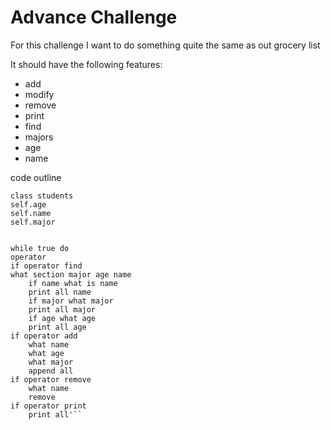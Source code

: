 # Advance Challenge

For this challenge I want to do something quite the same as out grocery list

It should have the following features:
 - add
 - modify
 - remove
 - print
 - find
 - majors
 - age
 - name

code outline

```
class students
self.age
self.name
self.major


while true do
operator 
if operator find
what section major age name
    if name what is name
    print all name
    if major what major
    print all major
    if age what age
    print all age
if operator add
    what name
    what age
    what major
    append all
if operator remove
    what name
    remove
if operator print
    print all'``